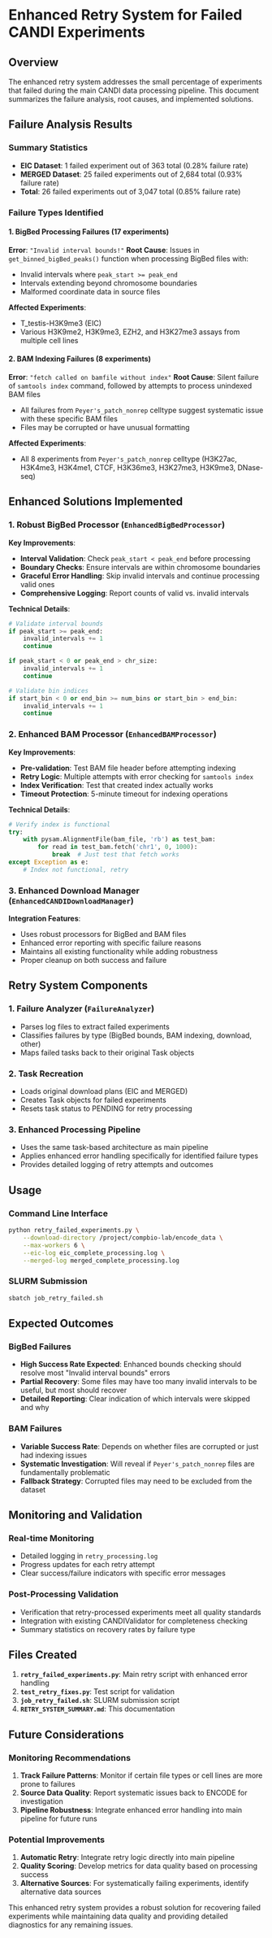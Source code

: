 # Enhanced Retry System for Failed CANDI Experiments

## Overview

The enhanced retry system addresses the small percentage of experiments that failed during the main CANDI data processing pipeline. This document summarizes the failure analysis, root causes, and implemented solutions.

## Failure Analysis Results

### Summary Statistics
- **EIC Dataset**: 1 failed experiment out of 363 total (0.28% failure rate)
- **MERGED Dataset**: 25 failed experiments out of 2,684 total (0.93% failure rate)
- **Total**: 26 failed experiments out of 3,047 total (0.85% failure rate)

### Failure Types Identified

#### 1. BigBed Processing Failures (17 experiments)
**Error**: `"Invalid interval bounds!"`
**Root Cause**: Issues in `get_binned_bigBed_peaks()` function when processing BigBed files with:
- Invalid intervals where `peak_start >= peak_end`
- Intervals extending beyond chromosome boundaries
- Malformed coordinate data in source files

**Affected Experiments**:
- T_testis-H3K9me3 (EIC)
- Various H3K9me2, H3K9me3, EZH2, and H3K27me3 assays from multiple cell lines

#### 2. BAM Indexing Failures (8 experiments)
**Error**: `"fetch called on bamfile without index"`
**Root Cause**: Silent failure of `samtools index` command, followed by attempts to process unindexed BAM files
- All failures from `Peyer's_patch_nonrep` celltype suggest systematic issue with these specific BAM files
- Files may be corrupted or have unusual formatting

**Affected Experiments**:
- All 8 experiments from `Peyer's_patch_nonrep` celltype (H3K27ac, H3K4me3, H3K4me1, CTCF, H3K36me3, H3K27me3, H3K9me3, DNase-seq)

## Enhanced Solutions Implemented

### 1. Robust BigBed Processor (`EnhancedBigBedProcessor`)
**Key Improvements**:
- **Interval Validation**: Check `peak_start < peak_end` before processing
- **Boundary Checks**: Ensure intervals are within chromosome boundaries
- **Graceful Error Handling**: Skip invalid intervals and continue processing valid ones
- **Comprehensive Logging**: Report counts of valid vs. invalid intervals

**Technical Details**:
```python
# Validate interval bounds
if peak_start >= peak_end:
    invalid_intervals += 1
    continue

if peak_start < 0 or peak_end > chr_size:
    invalid_intervals += 1
    continue

# Validate bin indices
if start_bin < 0 or end_bin >= num_bins or start_bin > end_bin:
    invalid_intervals += 1
    continue
```

### 2. Enhanced BAM Processor (`EnhancedBAMProcessor`)
**Key Improvements**:
- **Pre-validation**: Test BAM file header before attempting indexing
- **Retry Logic**: Multiple attempts with error checking for `samtools index`
- **Index Verification**: Test that created index actually works
- **Timeout Protection**: 5-minute timeout for indexing operations

**Technical Details**:
```python
# Verify index is functional
try:
    with pysam.AlignmentFile(bam_file, 'rb') as test_bam:
        for read in test_bam.fetch('chr1', 0, 1000):
            break  # Just test that fetch works
except Exception as e:
    # Index not functional, retry
```

### 3. Enhanced Download Manager (`EnhancedCANDIDownloadManager`)
**Integration Features**:
- Uses robust processors for BigBed and BAM files
- Enhanced error reporting with specific failure reasons
- Maintains all existing functionality while adding robustness
- Proper cleanup on both success and failure

## Retry System Components

### 1. Failure Analyzer (`FailureAnalyzer`)
- Parses log files to extract failed experiments
- Classifies failures by type (BigBed bounds, BAM indexing, download, other)
- Maps failed tasks back to their original Task objects

### 2. Task Recreation
- Loads original download plans (EIC and MERGED)
- Creates Task objects for failed experiments
- Resets task status to PENDING for retry processing

### 3. Enhanced Processing Pipeline
- Uses the same task-based architecture as main pipeline
- Applies enhanced error handling specifically for identified failure types
- Provides detailed logging of retry attempts and outcomes

## Usage

### Command Line Interface
```bash
python retry_failed_experiments.py \
    --download-directory /project/compbio-lab/encode_data \
    --max-workers 6 \
    --eic-log eic_complete_processing.log \
    --merged-log merged_complete_processing.log
```

### SLURM Submission
```bash
sbatch job_retry_failed.sh
```

## Expected Outcomes

### BigBed Failures
- **High Success Rate Expected**: Enhanced bounds checking should resolve most "Invalid interval bounds" errors
- **Partial Recovery**: Some files may have too many invalid intervals to be useful, but most should recover
- **Detailed Reporting**: Clear indication of which intervals were skipped and why

### BAM Failures
- **Variable Success Rate**: Depends on whether files are corrupted or just had indexing issues
- **Systematic Investigation**: Will reveal if `Peyer's_patch_nonrep` files are fundamentally problematic
- **Fallback Strategy**: Corrupted files may need to be excluded from the dataset

## Monitoring and Validation

### Real-time Monitoring
- Detailed logging in `retry_processing.log`
- Progress updates for each retry attempt
- Clear success/failure indicators with specific error messages

### Post-Processing Validation
- Verification that retry-processed experiments meet all quality standards
- Integration with existing CANDIValidator for completeness checking
- Summary statistics on recovery rates by failure type

## Files Created

1. **`retry_failed_experiments.py`**: Main retry script with enhanced error handling
2. **`test_retry_fixes.py`**: Test script for validation
3. **`job_retry_failed.sh`**: SLURM submission script
4. **`RETRY_SYSTEM_SUMMARY.md`**: This documentation

## Future Considerations

### Monitoring Recommendations
1. **Track Failure Patterns**: Monitor if certain file types or cell lines are more prone to failures
2. **Source Data Quality**: Report systematic issues back to ENCODE for investigation
3. **Pipeline Robustness**: Integrate enhanced error handling into main pipeline for future runs

### Potential Improvements
1. **Automatic Retry**: Integrate retry logic directly into main pipeline
2. **Quality Scoring**: Develop metrics for data quality based on processing success
3. **Alternative Sources**: For systematically failing experiments, identify alternative data sources

This enhanced retry system provides a robust solution for recovering failed experiments while maintaining data quality and providing detailed diagnostics for any remaining issues.

